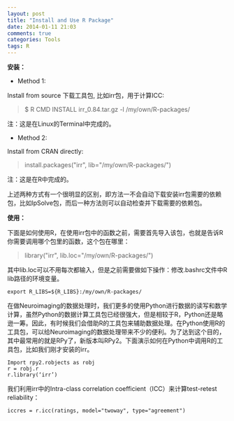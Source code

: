 ```yaml
---
layout: post
title: "Install and Use R Package"
date: 2014-01-11 21:03
comments: true
categories: Tools
tags: R
---
```

**安装：**


- Method 1: 

Install from source
下载工具包, 比如irr包，用于计算ICC:
>$ R CMD INSTALL irr_0.84.tar.gz -l /my/own/R-packages/

注：这是在Linux的Terminal中完成的。


- Method 2: 

Install from CRAN directly:
> install.packages("irr", lib="/my/own/R-packages/")

注：这是在R中完成的。

上述两种方式有一个很明显的区别，即方法一不会自动下载安装irr包需要的依赖包，比如lpSolve包，而后一种方法则可以自动检查并下载需要的依赖包。


**使用：**

下面是如何使用R，在使用irr包中的函数之前，需要首先导入该包，也就是告诉R你需要调用哪个包里的函数，这个包在哪里：<!--more-->
> library("irr", lib.loc="/my/own/R-packages/")

其中lib.loc可以不用每次都输入，但是之前需要做如下操作：修改.bashrc文件中R lib路径的环境变量。

	export R_LIBS=${R_LIBS}:/my/own/R-packages/


在做Neuroimaging的数据处理时，我们更多的使用Python进行数据的读写和数学计算，虽然Python的数据计算工具包已经很强大，但是相较于R，Python还是略逊一筹。因此，有时候我们会借助R的工具包来辅助数据处理。在Python使用R的工具包，可以给Neuroimaging的数据处理带来不少的便利。为了达到这个目的，其中最常用的就是RPy了，新版本叫RPy2。下面演示如何在Python中调用R的工具包，比如我们刚才安装的irr。

	Import rpy2.robjects as robj
	r = robj.r
	r.library(‘irr’)


我们利用irr中的Intra-class correlation coefficient（ICC）来计算test-retest reliability：
	
	iccres = r.icc(ratings, model="twoway", type="agreement")

